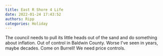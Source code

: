 ```yaml
---
title: East R Shore 4 Life
date: 2022-01-24 17:43:52
authors: Ripp
categories: Holiday
---
```


 The council needs to pull its little heads out of the sand and do something about inflation. Out of control in Baldwin County. Worse I've seen in years, maybe decades.  Come on Burrell! We need price controls.